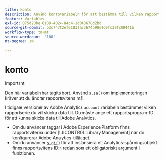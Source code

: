 ```yaml
---
title: konto
description: Använd kontovariabeln för att bestämma till vilken rapportsserie data ska skickas.
feature: Variables
exl-id: 075d20be-6109-4024-84c4-1d048678d2bd
source-git-commit: b3c74782ef6183fa63674b98e4c0fc39fc09441b
workflow-type: tm+mt
source-wordcount: '108'
ht-degree: 1%

---
```


# konto

>[!IMPORTANT]
>
>Den här variabeln har tagits bort. Använd [`s.sa()`](../functions/sa-method.md) om implementeringen kräver att du ändrar rapportsvitens mål.

I tidigare versioner av Adobe Analytics `account` variabeln bestämmer vilken rapportserie du vill skicka data till. Du måste ange ett rapportsprogram-ID för att kunna skicka data till Adobe Analytics.

* Om du använder taggar i Adobe Experience Platform finns rapportsviterna under [!UICONTROL Library Management] när du konfigurerar Adobe Analytics-tillägget.
* Om du använder [`s_gi()`](../functions/s-gi.md) för att instansiera ett Analytics-spårningsobjekt finns rapportsvitens ID:n redan som ett obligatoriskt argument i funktionen.
